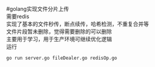 #golang实现文件分片上传     
需要redis     
实现了基本的文件秒传，断点续传，哈希检测，不重复合并等     
文件片段暂未删除，觉得需要删除的可以删除    
主要用于学习，用于生产环境可继续优化逻辑        
运行 
```
go run server.go fileDealer.go redisOp.go
```
